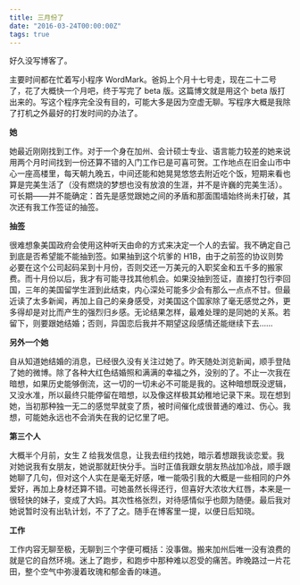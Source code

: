 ```yaml
---
title: 三月份了
date: "2016-03-24T00:00:00Z"
tags: true
---
```


好久没写博客了。

主要时间都在忙着写小程序 WordMark。爸妈上个月十七号走，现在二十二号了，花了大概快一个月吧，终于写完了 beta 版。这篇博文就是用这个 beta 版打出来的。写这个程序完全没有目的，可能大多是因为空虚无聊。写程序大概是我除了打机之外最好的打发时间的办法了。

**她**

她最近刚刚找到工作。对于一个身在加州、会计硕士专业、语言能力较差的她来说用两个月时间找到一份还算不错的入门工作已是可喜可贺。工作地点在旧金山市中心一座高楼里，每天朝九晚五，中间还能和她晃晃悠悠去附近吃个饭，短期来看也算是完美生活了（没有燃烧的梦想也没有放浪的生涯，并不是许巍的完美生活）。可长期——并不能确定：首先是感觉跟她之间的矛盾和那面围墙始终尚未打破，其次还有我工作签证的抽签。

**抽签**

很难想象美国政府会使用这种听天由命的方式来决定一个人的去留。我不确定自己到底是否希望能不能抽到签。如果抽到这个坑爹的 H1B，由于之前签的协议则势必要在这个公司起码呆到十月份，否则交还一万美元的入职奖金和五千多的搬家费。而十月份以后，我才有可能寻找其他机会。如果没抽到签证，直接打包行李回国，三年的美国留学生涯到此结束，内心深处可能多少会有那么一点点不甘。但最近读了太多新闻，再加上自己的亲身感受，对美国这个国家除了毫无感觉之外，更多得却是对比而产生的强烈归乡感。无论结果怎样，最难处理的是同她的关系。若留下，则要跟她结婚；否则，异国恋后我并不期望这段感情还能继续下去……

**另外一个她**

自从知道她结婚的消息，已经很久没有关注过她了。昨天随处浏览新闻，顺手登陆了她的微博。除了各种大红色结婚照和满满的幸福之外，没别的了。不止一次我在暗想，如果历史能够倒流，这一切的一切未必不可能是我的。这种暗想既没逻辑，又没水准，所以最终只能停留在暗想，以及像这样极其幼稚地记录下来。现在想到她，当初那种独一无二的感觉早就变了质，被时间催化成很普通的难过、伤心。我想，可能她永远也不会消失在我的记忆里了吧。

**第三个人**

大概半个月前，女生 Z 给我发信息，让我去纽约找她，暗示着想跟我谈恋爱。我对她说我有女朋友，她说那就赶快分手。当时正值我跟女朋友热战加冷战，顺手跟她聊了几句，但对这个人实在是毫无好感，唯一能吸引我的大概是一些相同的户外爱好，再加上身材还算不错。可她虽然长得还行，但喜好大浓妆大红唇，本来是一很轻快的妹子，变成了大妈。其次性格张烈，对待感情似乎也颇为随便。最后我对她说暂时没有出轨计划，不了了之。随手在博客里一提，以便日后知晓。

**工作**

工作内容无聊至极，无聊到三个字便可概括：没事做。搬来加州后唯一没有浪费的就是它的自然环境。迷上了跑步，和跑步中那种难以忍受的痛苦。昨晚路过一片花田，整个空气中弥漫着玫瑰和郁金香的味道。
